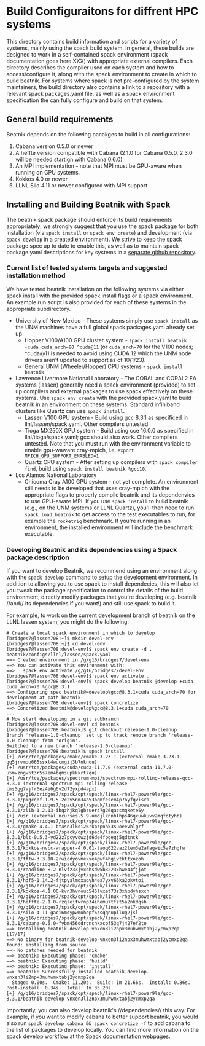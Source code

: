 # Build Configuraitons for diffrent HPC systems

This directory contains build information and scripts for a variety of systems, mainly using the spack build system.  In general, these builds are designed to work in a self-contained spack environment (spack documentation goes here XXX) with appropriate external compilers. Each directory describes the compiler used on each system and how to access/configure it, along with the spack environment to create in which to build beatnik.  For systems where spack is not pre-configured by the system maintainers, the build directory also contains a link to a repository with a relevant spack packages.yaml file, as well as a spack environment specification the can fully configure and build on that system. 

## General build requirements
Beatnik depends on the following pacakges to build in all configurations:
  1. Cabana version 0.5.0 or newer
  1. A heffte version compatible with Cabana (2.1.0 for Cabana 0.5.0, 2.3.0 will be needed startign with Cabana 0.6.0)
  1. An MPI implementation - note that MPI must be GPU-aware when running on GPU systems.
  1. Kokkos 4.0 or newer
  1. LLNL Silo 4.11 or newer configured with MPI support

## Installing and Building Beatnik with Spack

The beatnik spack package should enforce its build requirements appropriately; we strongly suggest that you use the spack package for both installation (via `spack install` or `spack env create`) and development (via `spack develop` in a created environment). We strive to keep the spack package spec up to date to enable this, as well as to maintain spack package.yaml descriptions for key systems in a [separate github repository](https://github.com/CUP-ECS/spack-configs). 

### Current list of tested systems targets and suggested installation method

We have tested beatnik installation on the following systems via either spack install with the provided spack install flags or a spack environment. An example run script is also provided for each of these systems in the appropriate subdirectory.
  * University of New Mexico - These systems simply use `spack install` as the UNM machines have a full global spack packages.yaml already set up
    * Hopper V100/A100 GPU cluster system - `spack install beatnik +cuda cuda_arch=80 ^cuda@11` (or `cuda_arch=70` for the V100 nodes; ^cuda@11 is needed to avoid using CUDA 12 which the UNM node drivers aren't updated to support as of 10/1/23).
    * General UNM (Wheeler/Hopper) CPU systems - `spack install beatnik`
  * Lawrence Livermore National Laboratory - The CORAL and CORAL2 EA systems (lassen) generally need a spack environment (provided) to set up compilers and external packages to use spack effectively on these systems. Use `spack env create` with the provided spack.yaml to build beatnik in an environment on these systems. Standard infiniband clusters like Quartz can use `spack install`.
    * Lassen V100 GPU system - Build using gcc 8.3.1 as specificed in llnl/lassen/spack.yaml. Other compilers untested.
    * Tioga MX250X GPU system - Build using cce 16.0.0 as specified in llnl/tioga/spack.yaml; gcc should also work. Other compilers untested. Note that you must run with the environment variable to enable gpu-waware cray-mpich, i.e. `export MPICH_GPU_SUPPORT_ENABLED=1`
    * Quartz CPU system - After setting up compilers with `spack compiler find`, build using `spack install beatnik %gcc10`.
  * Los Alamos National Laboratory
    * Chicoma Cray A100 GPU system - not yet complete. An environment still needs to be developed that uses cray-mpich with the appropriate flags to properly compile beatnik and its dependenvies to use GPU-aware MPI.
If you use `spack install` to build beatnik (e.g., on the UNM systems or LLNL Quartz), you'll then need to run `spack load beatnik` to get access to the test executables to run, for example the `rocketrig` benchmark. If you're running in an environment, the installed environment will include the benchmark executable.

### Developing Beatnik and its dependencies using a Spack package description

If you want to develop Beatnik, we recommend using an environment along with the `spack develop` command to setup the development environment. In addition to allowing you to use spack to install dependecies, this will also let you tweak the package specification to control the details of the build environment, directly modify packages that you're developing (e.g. beatnik //and// its dependencies if you want!) and still use spack to build it. 

For example, to work on the current development branch of beatnik on the LLNL lassen system, you might do the following:
```
# Create a local spack environment in which to develop
[bridges7@lassen708:~]$ mkdir devel-env
[bridges7@lassen708:~]$ cd devel-env
[bridges7@lassen708:devel-env]$ spack env create -d . beatnik/configs/llnl/lassen/spack.yaml
==> Created environment in /g/g16/bridges7/devel-env
==> You can activate this environment with:
==>   spack env activate /g/g16/bridges7/devel-env
[bridges7@lassen708:devel-env]$ spack env activate .
[bridges7@lassen708:devel-env]$ spack develop beatnik @develop +cuda cuda_arch=70 %gcc@8.3.1
==> Configuring spec beatnik@=develop%gcc@8.3.1+cuda cuda_arch=70 for development at path beatnik
[bridges7@lassen708:devel-env]$ spack concretize
==> Concretized beatnik@develop%gcc@8.3.1+cuda cuda_arch=70
...
# Now start developing in a git subbranch
[bridges7@lassen708:devel-env] cd beatnik
[bridges7@lassen708:beatnik]$ git checkout release-1.0-cleanup
Branch 'release-1.0-cleanup' set up to track remote branch 'release-1.0-cleanup' from 'origin'.
Switched to a new branch 'release-1.0-cleanup'
[bridges7@lassen708:beatnik]$ spack install
[+] /usr/tce/packages/cmake/cmake-3.23.1 (external cmake-3.23.1-gg5jrvmou665ssxt4wucmgij3b7nknou)
[+] /usr/tce/packages/cuda/cuda-11.7.0 (external cuda-11.7.0-u5mvzngv5t3r5s7em4bqmsupkkkrt7qu)
[+] /usr/tce/packages/spectrum-mpi/spectrum-mpi-rolling-release-gcc-8.3.1 (external spectrum-mpi-rolling-release-cms5gg7vjfr6ez4i6g6v2d72yxpd4apx)
[+] /g/g16/bridges7/spack/opt/spack/linux-rhel7-power9le/gcc-8.3.1/pkgconf-1.9.5-2c2v5nm34o53bqmfesem4p7oyfqvisra
[+] /g/g16/bridges7/spack/opt/spack/linux-rhel7-power9le/gcc-8.3.1/zlib-1.2.13-ibqzhjkqlgbzuer47g26qazsmqkete5y
[+] /usr (external ncurses-5.9-umdjlknnhlhps46qxuwkuvv2mqfotyhb)
[+] /g/g16/bridges7/spack/opt/spack/linux-rhel7-power9le/gcc-8.3.1/gmake-4.4.1-bt4sn3lkoi26rkpzpnhk3suoeevhlgrf
[+] /g/g16/bridges7/spack/opt/spack/linux-rhel7-power9le/gcc-8.3.1/blt-0.5.3-yd22z7pcyvdwzjd6de4fpgegj5gdtnck
[+] /g/g16/bridges7/spack/opt/spack/linux-rhel7-power9le/gcc-8.3.1/kokkos-nvcc-wrapper-4.0.01-taoq622vaz2tem3e2afagwic5a7zhgfw
[+] /g/g16/bridges7/spack/opt/spack/linux-rhel7-power9le/gcc-8.3.1/fftw-3.3.10-2rwicdyovmekxe4pwf4hgivtkttxozoh
[+] /g/g16/bridges7/spack/opt/spack/linux-rhel7-power9le/gcc-8.3.1/readline-8.2-nlvfz33jvxohsdw5b3223xhwe44fjjot
[+] /g/g16/bridges7/spack/opt/spack/linux-rhel7-power9le/gcc-8.3.1/hdf5-1.14.2-fjtpyalmdxaoyh4ea7yxy66ka2okvtoi
[+] /g/g16/bridges7/spack/opt/spack/linux-rhel7-power9le/gcc-8.3.1/kokkos-4.1.00-kvn3hvnouc545lvxet73z3xhpdyhsxcn
[+] /g/g16/bridges7/spack/opt/spack/linux-rhel7-power9le/gcc-8.3.1/heffte-2.1.0-rzqlejfwrnp34ihemu7tfzt5a2nkdqsh
[+] /g/g16/bridges7/spack/opt/spack/linux-rhel7-power9le/gcc-8.3.1/silo-4.11-gaci6mdypwmuhepf6zsqqnupilug2jsl
[+] /g/g16/bridges7/spack/opt/spack/linux-rhel7-power9le/gcc-8.3.1/cabana-0.5.0-fybm456ddrcnchkxcof53q7j427ef2to
==> Installing beatnik-develop-vnxen3li2npx3muhwmxtabj2ycmxp2qa [17/17]
==> No binary for beatnik-develop-vnxen3li2npx3muhwmxtabj2ycmxp2qa found: installing from source
==> No patches needed for beatnik
==> beatnik: Executing phase: 'cmake'
==> beatnik: Executing phase: 'build'
==> beatnik: Executing phase: 'install'
==> beatnik: Successfully installed beatnik-develop-vnxen3li2npx3muhwmxtabj2ycmxp2qa
  Stage: 0.00s.  Cmake: 11.20s.  Build: 1m 21.66s.  Install: 0.86s.  Post-install: 0.34s.  Total: 1m 35.20s
[+] /g/g16/bridges7/spack/opt/spack/linux-rhel7-power9le/gcc-8.3.1/beatnik-develop-vnxen3li2npx3muhwmxtabj2ycmxp2qa
```

Importantly, you can also develop beatnik's //dependencies// this way. For example, if you want to modify cabana to better support beatnik, you would also run `spack develop cabana && spack concretize -f` to add cabana to the list of packages to develop locally. You can find more information on the spack develop workflow at the [Spack documentation webpages](https://spack-tutorial.readthedocs.io/en/latest/tutorial_developer_workflows.html).
